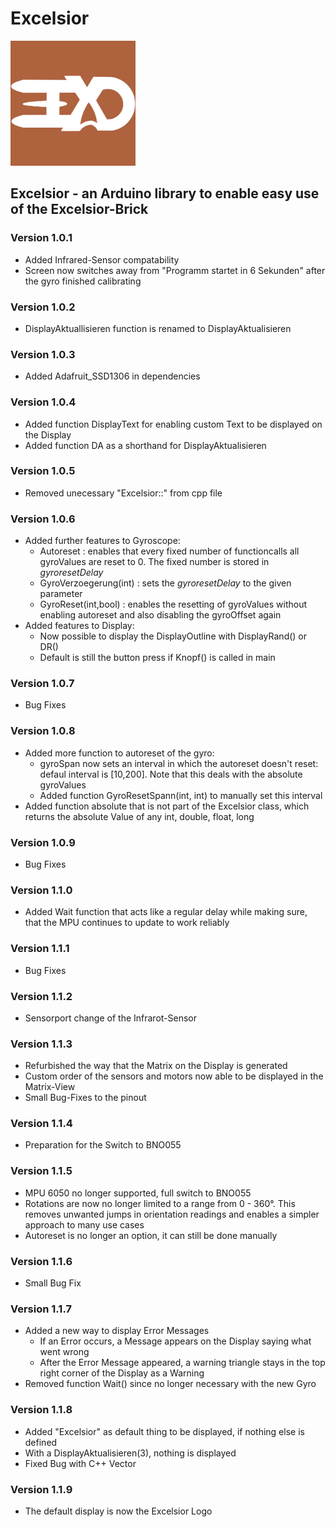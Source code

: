 # Excelsior
<img src="Logo/Logo_small.jpg" alt="Logo" width="200"/>

## Excelsior - an Arduino library to enable easy use of the Excelsior-Brick

### Version 1.0.1
- Added Infrared-Sensor compatability
- Screen now switches away from "Programm startet in 6 Sekunden" after the gyro finished calibrating
### Version 1.0.2
- DisplayAktuallisieren function is renamed to DisplayAktualisieren
### Version 1.0.3
- Added Adafruit_SSD1306 in dependencies
### Version 1.0.4
- Added function DisplayText for enabling custom Text to be displayed on the Display
- Added function DA as a shorthand for DisplayAktualisieren
### Version 1.0.5
- Removed unecessary "Excelsior::" from cpp file
### Version 1.0.6
- Added further features to Gyroscope:
  - Autoreset : enables that every fixed number of functioncalls all gyroValues are reset to 0. The fixed  number is stored in *gyroresetDelay*
  - GyroVerzoegerung(int) : sets the *gyroresetDelay* to the given parameter
  - GyroReset(int,bool) : enables the resetting of gyroValues without enabling autoreset and also disabling the gyroOffset again
- Added features to Display:
  - Now possible to display the DisplayOutline with DisplayRand() or DR()
  - Default is still the button press if Knopf() is called in main
### Version 1.0.7
- Bug Fixes
### Version 1.0.8
- Added more function to autoreset of the gyro:
  - gyroSpan now sets an interval in which the autoreset doesn't reset: defaul interval is [10,200]. Note that this deals with the absolute gyroValues
  - Added function GyroResetSpann(int, int) to manually set this interval
- Added function absolute that is not part of the Excelsior class, which returns the absolute Value of any int, double, float, long
### Version 1.0.9
- Bug Fixes
### Version 1.1.0
- Added Wait function that acts like a regular delay while making sure, that the MPU continues to update to work reliably
### Version 1.1.1
-  Bug Fixes
### Version 1.1.2
- Sensorport change of the Infrarot-Sensor
### Version 1.1.3
- Refurbished the way that the Matrix on the Display is generated
- Custom order of the sensors and motors now able to be displayed in the Matrix-View
- Small Bug-Fixes to the pinout 
### Version 1.1.4
- Preparation for the Switch to BNO055
### Version 1.1.5
- MPU 6050 no longer supported, full switch to BNO055
- Rotations are now no longer limited to a range from 0 - 360°. This removes unwanted jumps in orientation readings and enables a simpler approach to many use cases
- Autoreset is no longer an option, it can still be done manually
### Version 1.1.6
- Small Bug Fix
### Version 1.1.7
- Added a new way to display Error Messages
  - If an Error occurs, a Message appears on the Display saying what went wrong
  - After the Error Message appeared, a warning triangle stays in the top right corner of the Display as a Warning
- Removed function Wait() since no longer necessary with the new Gyro
### Version 1.1.8
- Added "Excelsior" as default thing to be displayed, if nothing else is defined
- With a DisplayAktualisieren(3), nothing is displayed
- Fixed Bug with C++ Vector
### Version 1.1.9
- The default display is now the Excelsior Logo
